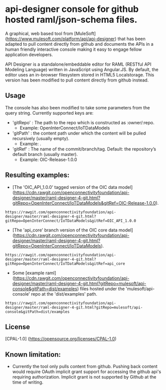 # api-designer console for github hosted raml/json-schema files.

A graphical, web based tool from [MuleSoft] (https://www.mulesoft.com/platform/api/api-designer) that has been adapted to pull content directly from github and documents the APIs in a human friendly interactive console making it easy to engage fellow application developers.

API Designer is a standalone/embeddable editor for RAML (RESTful API Modeling Language) written in JavaScript using Angular.JS. By default, the editor uses an in-browser filesystem stored in HTML5 Localstorage. This version has been modified to pull content directly from github instead.

## Usage

The console has also been modified to take some parameters from the query string.
Currently supported keys are:
* 'gitRepo' : The path to the repo which is constructed as :owner/:repo. 
  * Example: OpenInterConnect/IoTDataModels
* 'gitPath' : the content path under which the content will be pulled recursively (usually empty).
  * Example: .
* 'gitRef' : The name of the commit/branch/tag. Default: the repository’s default branch (usually master).
  * Example: OIC-Release-1.0.0

## Resulting examples:
* [The 'OIC_API_1.0.0' tagged version of the OIC data model] (https://cdn.rawgit.com/openconnectivityfoundation/api-designer/master/raml-designer-4-git.html?gitRepo=OpenInterConnect/IoTDataModels&gitRef=OIC-Release-1.0.0).
```
https://rawgit.com/openconnectivityfoundation/api-designer/master/raml-designer-4-git.html?gitRepo=OpenInterConnect/IoTDataModels&gitRef=OIC_API_1.0.0
```
* [The 'api_core' branch version of the OIC core data model] (https://cdn.rawgit.com/openconnectivityfoundation/api-designer/master/raml-designer-4-git.html?gitRepo=OpenInterConnect/IoTDataModels).
```
https://rawgit.com/openconnectivityfoundation/api-designer/master/raml-designer-4-git.html?gitRepo=OpenInterConnect/IoTDataModels&gitRef=api_core
```
* Some [example raml] (https://cdn.rawgit.com/openconnectivityfoundation/api-designer/master/raml-designer-4-git.html?gitRepo=mulesoft/api-console&gitPath=dist/examples) files hosted under the 'mulesoft/api-console' repo at the 'dist/examples' path.
```
https://rawgit.com/openconnectivityfoundation/api-designer/master/raml-designer-4-git.html?gitRepo=mulesoft/api-console&gitPath=dist/examples
```
## License
[CPAL-1.0] (https://opensource.org/licenses/CPAL-1.0)

## Known limitation:
* Currently the tool only pulls content from github. Pushing back content would require OAuth implicit grant support for accessing the github api's requiring authorization. Implicit grant is not supported by Github at the time of writing.
